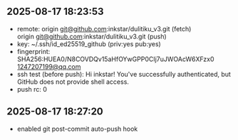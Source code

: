 ## 2025-08-17 18:23:53
- remote:
origin	git@github.com:inkstar/dulitiku_v3.git (fetch)  
origin	git@github.com:inkstar/dulitiku_v3.git (push)  
- key: ~/.ssh/id_ed25519_github (priv:yes pub:yes)
- fingerprint: SHA256:HUEA0/N8COVDQv15aHfOYwGPP0CIj7uJWOAcW6XFzx0 1247207199@qq.com
- ssh test (before push): Hi inkstar! You've successfully authenticated, but GitHub does not provide shell access. 
- push rc: 0

## 2025-08-17 18:27:20
- enabled git post-commit auto-push hook
